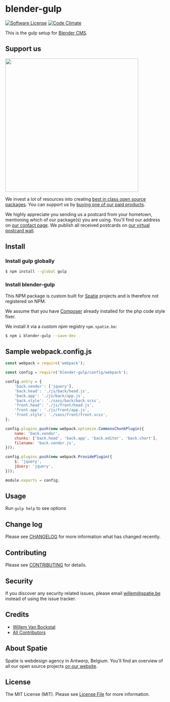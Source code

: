 # blender-gulp

[![Software License](https://img.shields.io/badge/license-MIT-brightgreen.svg?style=flat-square)](LICENSE.md)
[![Code Climate](https://img.shields.io/codeclimate/github/spatie-custom/blender-gulp.svg?style=flat-square)](https://img.shields.io/codeclimate/github/spatie-custom/blender-gulp.svg)

This is the gulp setup for [Blender CMS](https://github.com/spatie-custom/blender).

## Support us

[<img src="https://github-ads.s3.eu-central-1.amazonaws.com/blender-gulp.jpg?t=1" width="419px" />](https://spatie.be/github-ad-click/blender-gulp)

We invest a lot of resources into creating [best in class open source packages](https://spatie.be/open-source). You can support us by [buying one of our paid products](https://spatie.be/open-source/support-us).

We highly appreciate you sending us a postcard from your hometown, mentioning which of our package(s) you are using. You'll find our address on [our contact page](https://spatie.be/about-us). We publish all received postcards on [our virtual postcard wall](https://spatie.be/open-source/postcards).

## Install
### Install gulp globally

``` bash
$ npm install --global gulp
```

### Install blender-gulp

This NPM package is custom built for [Spatie](https://spatie.be) projects and is therefore not registered on NPM.

We assume that you have [Composer](https://getcomposer.org) already installed for the php code style fixer.

We install it via a *custom npm* registry `npm.spatie.be`:
``` bash
$ npm i blender-gulp --save-dev
```

## Sample webpack.config.js

``` js
const webpack = require('webpack');

const config = require('blender-gulp/config/webpack');

config.entry = {
    'back.vendor': ['jquery'],
    'back.head': './js/back/head.js',
    'back.app': './js/back/app.js',
    'back.style': './sass/back/back.scss',
    'front.head': './js/front/head.js',
    'front.app': './js/front/app.js',
    'front.style': './sass/front/front.scss',
};

config.plugins.push(new webpack.optimize.CommonsChunkPlugin({
    name: 'back.vendor',
    chunks: ['back.head', 'back.app', 'back.editor', 'back.chart'],
    filename: 'back.vendor.js',
}));

config.plugins.push(new webpack.ProvidePlugin({
    $: 'jquery',
    jQuery: 'jquery',
}));

module.exports = config;
```

## Usage

Run `gulp help` to see options

## Change log

Please see [CHANGELOG](CHANGELOG.md) for more information what has changed recently.

## Contributing

Please see [CONTRIBUTING](CONTRIBUTING.md) for details.

## Security

If you discover any security related issues, please email willem@spatie.be instead of using the issue tracker.

## Credits

- [Willem Van Bockstal](https://github.com/willemvb)
- [All Contributors](../../contributors)

## About Spatie

Spatie is webdesign agency in Antwerp, Belgium. You'll find an overview of all our open source projects [on our website](https://spatie.be/opensource).

## License

The MIT License (MIT). Please see [License File](LICENSE.md) for more information.
